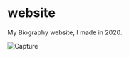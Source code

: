# website
My Biography website, I made in 2020.

![Capture](https://user-images.githubusercontent.com/47070055/119203550-30fc6580-ba8b-11eb-8e3f-edbe94985f6b.PNG)
